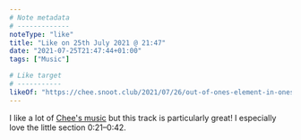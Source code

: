 ```yaml
---
# Note metadata
# -------------
noteType: "like"
title: "Like on 25th July 2021 @ 21:47"
date: "2021-07-25T21:47:44+01:00"
tags: ["Music"]

# Like target
# -----------
likeOf: "https://chee.snoot.club/2021/07/26/out-of-ones-element-in-ones-cups/"
---
```


I like a lot of [Chee's music](https://chee.snoot.club/music/) but this track is particularly great! I especially love the little section 0:21–0:42.
